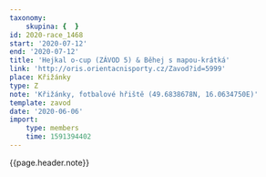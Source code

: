 ```yaml
---
taxonomy:
    skupina: {  }
id: 2020-race_1468
start: '2020-07-12'
end: '2020-07-12'
title: 'Hejkal o-cup (ZÁVOD 5) & Běhej s mapou-krátká'
link: 'http://oris.orientacnisporty.cz/Zavod?id=5999'
place: Křižánky
type: Z
note: 'Křižánky, fotbalové hřiště (49.6838678N, 16.0634750E)'
template: zavod
date: '2020-06-06'
import:
    type: members
    time: 1591394402
---
```

{{page.header.note}}

